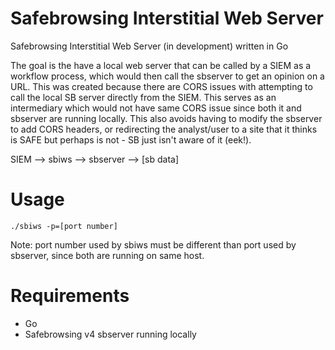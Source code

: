 # Safebrowsing Interstitial Web Server
Safebrowsing Interstitial Web Server (in development) written in Go

The goal is the have a local web server that can be called by a SIEM as a workflow process, which would then call the sbserver to get an opinion on a URL.  This was created because there are CORS issues with attempting to call the local SB server directly from the SIEM. This serves as an intermediary which would not have same CORS issue since both it and sbserver are running locally. This also avoids having to modify the sbserver to add CORS headers, or redirecting the analyst/user to a site that it thinks is SAFE but perhaps is not - SB just isn't aware of it (eek!).

SIEM --> sbiws --> sbserver --> [sb data]

# Usage
```
./sbiws -p=[port number]
```
Note: port number used by sbiws must be different than port used by sbserver, since both are running on same host.

# Requirements
* Go
* Safebrowsing v4 sbserver running locally
